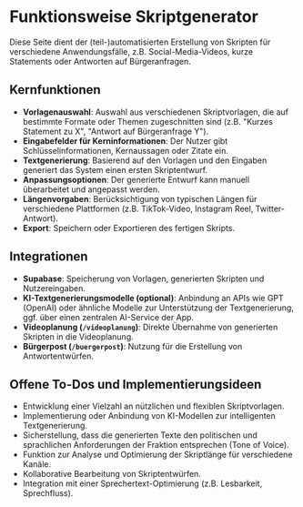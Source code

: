 # Funktionsweise Skriptgenerator

Diese Seite dient der (teil-)automatisierten Erstellung von Skripten für verschiedene Anwendungsfälle, z.B. Social-Media-Videos, kurze Statements oder Antworten auf Bürgeranfragen.

## Kernfunktionen

- **Vorlagenauswahl**: Auswahl aus verschiedenen Skriptvorlagen, die auf bestimmte Formate oder Themen zugeschnitten sind (z.B. "Kurzes Statement zu X", "Antwort auf Bürgeranfrage Y").
- **Eingabefelder für Kerninformationen**: Der Nutzer gibt Schlüsselinformationen, Kernaussagen oder Zitate ein.
- **Textgenerierung**: Basierend auf den Vorlagen und den Eingaben generiert das System einen ersten Skriptentwurf.
- **Anpassungsoptionen**: Der generierte Entwurf kann manuell überarbeitet und angepasst werden.
- **Längenvorgaben**: Berücksichtigung von typischen Längen für verschiedene Plattformen (z.B. TikTok-Video, Instagram Reel, Twitter-Antwort).
- **Export**: Speichern oder Exportieren des fertigen Skripts.

## Integrationen

- **Supabase**: Speicherung von Vorlagen, generierten Skripten und Nutzereingaben.
- **KI-Textgenerierungsmodelle (optional)**: Anbindung an APIs wie GPT (OpenAI) oder ähnliche Modelle zur Unterstützung der Textgenerierung, ggf. über einen zentralen AI-Service der App.
- **Videoplanung (`/videoplanung`)**: Direkte Übernahme von generierten Skripten in die Videoplanung.
- **Bürgerpost (`/buergerpost`)**: Nutzung für die Erstellung von Antwortentwürfen.

## Offene To-Dos und Implementierungsideen

- Entwicklung einer Vielzahl an nützlichen und flexiblen Skriptvorlagen.
- Implementierung oder Anbindung von KI-Modellen zur intelligenten Textgenerierung.
- Sicherstellung, dass die generierten Texte den politischen und sprachlichen Anforderungen der Fraktion entsprechen (Tone of Voice).
- Funktion zur Analyse und Optimierung der Skriptlänge für verschiedene Kanäle.
- Kollaborative Bearbeitung von Skriptentwürfen.
- Integration mit einer Sprechertext-Optimierung (z.B. Lesbarkeit, Sprechfluss). 